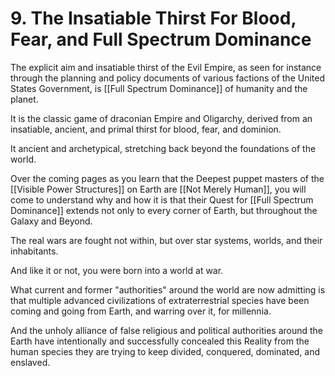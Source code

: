 # 9. The Insatiable Thirst For Blood, Fear, and Full Spectrum Dominance 

The explicit aim and insatiable thirst of the Evil Empire, as seen for instance through the planning and policy documents of various factions of the United States Government, is [[Full Spectrum Dominance]] of humanity and the planet. 

It is the classic game of draconian Empire and Oligarchy, derived from an insatiable, ancient, and primal thirst for blood, fear, and dominion. 

It ancient and archetypical, stretching back beyond the foundations of the world. 

Over the coming pages as you learn that the Deepest puppet masters of the [[Visible Power Structures]] on Earth are [[Not Merely Human]], you will come to understand why and how it is that their Quest for [[Full Spectrum Dominance]] extends not only to every corner of Earth, but throughout the Galaxy and Beyond. 

The real wars are fought not within, but over star systems, worlds, and their inhabitants. 

And like it or not, you were born into a world at war. 

What current and former "authorities" around the world are now admitting is that multiple advanced civilizations of extraterrestrial species have been coming and going from Earth, and warring over it, for millennia. 

And the unholy alliance of false religious and political authorities around the Earth have intentionally and successfully concealed this Reality from the human species they are trying to keep divided, conquered, dominated, and enslaved. 


